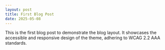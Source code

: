 ```yaml
---
layout: post
title: First Blog Post
date: 2025-05-08
---
```

This is the first blog post to demonstrate the blog layout. It showcases the accessible and responsive design of the theme, adhering to WCAG 2.2 AAA standards.